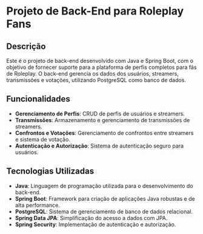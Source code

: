 # Projeto de Back-End para Roleplay Fans

## Descrição

Este é o projeto de back-end desenvolvido com Java e Spring Boot, com o objetivo de fornecer suporte para a plataforma de perfis completos para fãs de Roleplay. O back-end gerencia os dados dos usuários, streamers, transmissões e votações, utilizando PostgreSQL como banco de dados.

## Funcionalidades

- **Gerenciamento de Perfis**: CRUD de perfis de usuários e streamers.
- **Transmissões**: Armazenamento e gerenciamento de transmissões de streamers.
- **Confrontos e Votações**: Gerenciamento de confrontos entre streamers e sistema de votação.
- **Autenticação e Autorização**: Sistema de autenticação seguro para usuários.

## Tecnologias Utilizadas

- **Java**: Linguagem de programação utilizada para o desenvolvimento do back-end.
- **Spring Boot**: Framework para criação de aplicações Java robustas e de alta performance.
- **PostgreSQL**: Sistema de gerenciamento de banco de dados relacional.
- **Spring Data JPA**: Simplificação do acesso a dados com JPA.
- **Spring Security**: Implementação de autenticação e autorização.

